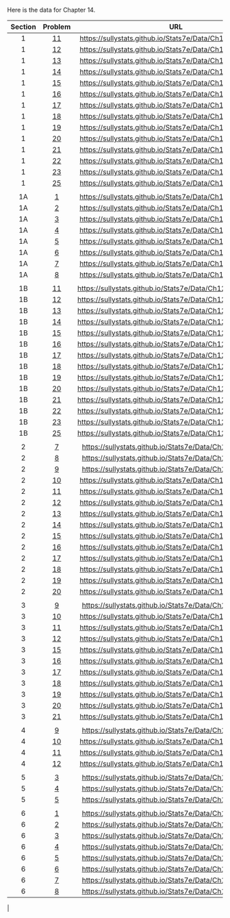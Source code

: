 Here is the data for Chapter 14.

|Section|Problem|URL|
|:---:|:---:|:---:|
|1|[11](https://sullystats.github.io/Stats7e/Data/Ch12/14_1_11.csv)|<a>https://sullystats.github.io/Stats7e/Data/Ch12/14_1_11.csv</a><br/>|
|1|[12](https://sullystats.github.io/Stats7e/Data/Ch12/14_1_12.csv)|<a>https://sullystats.github.io/Stats7e/Data/Ch12/14_1_12.csv</a><br/>|
|1|[13](https://sullystats.github.io/Stats7e/Data/Ch12/14_1_13.csv)|<a>https://sullystats.github.io/Stats7e/Data/Ch12/14_1_13.csv</a><br/>|
|1|[14](https://sullystats.github.io/Stats7e/Data/Ch12/14_1_14.csv)|<a>https://sullystats.github.io/Stats7e/Data/Ch12/14_1_14.csv</a><br/>|
|1|[15](https://sullystats.github.io/Stats7e/Data/Ch12/14_1_15.csv)|<a>https://sullystats.github.io/Stats7e/Data/Ch12/14_1_15.csv</a><br/>|
|1|[16](https://sullystats.github.io/Stats7e/Data/Ch12/14_1_16.csv)|<a>https://sullystats.github.io/Stats7e/Data/Ch12/14_1_16.csv</a><br/>|
|1|[17](https://sullystats.github.io/Stats7e/Data/Ch12/14_1_17.csv)|<a>https://sullystats.github.io/Stats7e/Data/Ch12/14_1_17.csv</a><br/>|
|1|[18](https://sullystats.github.io/Stats7e/Data/Ch12/14_1_18.csv)|<a>https://sullystats.github.io/Stats7e/Data/Ch12/14_1_18.csv</a><br/>|
|1|[19](https://sullystats.github.io/Stats7e/Data/Ch12/14_1_19.csv)|<a>https://sullystats.github.io/Stats7e/Data/Ch12/14_1_19.csv</a><br/>|
|1|[20](https://sullystats.github.io/Stats7e/Data/Ch12/14_1_20.csv)|<a>https://sullystats.github.io/Stats7e/Data/Ch12/14_1_20.csv</a><br/>|
|1|[21](https://sullystats.github.io/Stats7e/Data/Ch12/14_1_21.csv)|<a>https://sullystats.github.io/Stats7e/Data/Ch12/14_1_21.csv</a><br/>|
|1|[22](https://sullystats.github.io/Stats7e/Data/Ch12/14_1_22.csv)|<a>https://sullystats.github.io/Stats7e/Data/Ch12/14_1_22.csv</a><br/>|
|1|[23](https://sullystats.github.io/Stats7e/Data/Ch12/14_1_23.csv)|<a>https://sullystats.github.io/Stats7e/Data/Ch12/14_1_23.csv</a><br/>|
|1|[25](https://sullystats.github.io/Stats7e/Data/Ch12/14_1_25.csv)|<a>https://sullystats.github.io/Stats7e/Data/Ch12/14_1_25.csv</a><br/>|
| | |
|1A|[1](https://sullystats.github.io/Stats7e/Data/Ch12/14_1A_1.csv)|<a>https://sullystats.github.io/Stats7e/Data/Ch12/14_1A_1.csv</a><br/>|
|1A|[2](https://sullystats.github.io/Stats7e/Data/Ch12/14_1A_2.csv)|<a>https://sullystats.github.io/Stats7e/Data/Ch12/14_1A_2.csv</a><br/>|
|1A|[3](https://sullystats.github.io/Stats7e/Data/Ch12/14_1A_3.csv)|<a>https://sullystats.github.io/Stats7e/Data/Ch12/14_1A_3.csv</a><br/>|
|1A|[4](https://sullystats.github.io/Stats7e/Data/Ch12/14_1A_4.csv)|<a>https://sullystats.github.io/Stats7e/Data/Ch12/14_1A_4.csv</a><br/>|
|1A|[5](https://sullystats.github.io/Stats7e/Data/Ch12/14_1A_5.csv)|<a>https://sullystats.github.io/Stats7e/Data/Ch12/14_1A_5.csv</a><br/>|
|1A|[6](https://sullystats.github.io/Stats7e/Data/Ch12/14_1A_6.csv)|<a>https://sullystats.github.io/Stats7e/Data/Ch12/14_1A_6.csv</a><br/>|
|1A|[7](https://sullystats.github.io/Stats7e/Data/Ch12/14_1A_7.csv)|<a>https://sullystats.github.io/Stats7e/Data/Ch12/14_1A_7.csv</a><br/>|
|1A|[8](https://sullystats.github.io/Stats7e/Data/Ch12/14_1A_8.csv)|<a>https://sullystats.github.io/Stats7e/Data/Ch12/14_1A_8.csv</a><br/>|
| | |
|1B|[11](https://sullystats.github.io/Stats7e/Data/Ch12/14_1B_11.csv)|<a>https://sullystats.github.io/Stats7e/Data/Ch12/14_1B_11.csv</a><br/>|
|1B|[12](https://sullystats.github.io/Stats7e/Data/Ch12/14_1B_12.csv)|<a>https://sullystats.github.io/Stats7e/Data/Ch12/14_1B_12.csv</a><br/>|
|1B|[13](https://sullystats.github.io/Stats7e/Data/Ch12/14_1B_13.csv)|<a>https://sullystats.github.io/Stats7e/Data/Ch12/14_1B_13.csv</a><br/>|
|1B|[14](https://sullystats.github.io/Stats7e/Data/Ch12/14_1B_14.csv)|<a>https://sullystats.github.io/Stats7e/Data/Ch12/14_1B_14.csv</a><br/>|
|1B|[15](https://sullystats.github.io/Stats7e/Data/Ch12/14_1B_15.csv)|<a>https://sullystats.github.io/Stats7e/Data/Ch12/14_1B_15.csv</a><br/>|
|1B|[16](https://sullystats.github.io/Stats7e/Data/Ch12/14_1B_16.csv)|<a>https://sullystats.github.io/Stats7e/Data/Ch12/14_1B_16.csv</a><br/>|
|1B|[17](https://sullystats.github.io/Stats7e/Data/Ch12/14_1B_17.csv)|<a>https://sullystats.github.io/Stats7e/Data/Ch12/14_1B_17.csv</a><br/>|
|1B|[18](https://sullystats.github.io/Stats7e/Data/Ch12/14_1B_18.csv)|<a>https://sullystats.github.io/Stats7e/Data/Ch12/14_1B_18.csv</a><br/>|
|1B|[19](https://sullystats.github.io/Stats7e/Data/Ch12/14_1B_19.csv)|<a>https://sullystats.github.io/Stats7e/Data/Ch12/14_1B_19.csv</a><br/>|
|1B|[20](https://sullystats.github.io/Stats7e/Data/Ch12/14_1B_20.csv)|<a>https://sullystats.github.io/Stats7e/Data/Ch12/14_1B_20.csv</a><br/>|
|1B|[21](https://sullystats.github.io/Stats7e/Data/Ch12/14_1B_21.csv)|<a>https://sullystats.github.io/Stats7e/Data/Ch12/14_1B_21.csv</a><br/>|
|1B|[22](https://sullystats.github.io/Stats7e/Data/Ch12/14_1B_22.csv)|<a>https://sullystats.github.io/Stats7e/Data/Ch12/14_1B_22.csv</a><br/>|
|1B|[23](https://sullystats.github.io/Stats7e/Data/Ch12/14_1B_23.csv)|<a>https://sullystats.github.io/Stats7e/Data/Ch12/14_1B_23.csv</a><br/>|
|1B|[25](https://sullystats.github.io/Stats7e/Data/Ch12/14_1B_25.csv)|<a>https://sullystats.github.io/Stats7e/Data/Ch12/14_1B_25.csv</a><br/>|
| | |
|2|[7](https://sullystats.github.io/Stats7e/Data/Ch12/14_2_7.csv)|<a>https://sullystats.github.io/Stats7e/Data/Ch12/14_2_7.csv</a><br/>|
|2|[8](https://sullystats.github.io/Stats7e/Data/Ch12/14_2_8.csv)|<a>https://sullystats.github.io/Stats7e/Data/Ch12/14_2_8.csv</a><br/>|
|2|[9](https://sullystats.github.io/Stats7e/Data/Ch12/14_2_9.csv)|<a>https://sullystats.github.io/Stats7e/Data/Ch12/14_2_9.csv</a><br/>|
|2|[10](https://sullystats.github.io/Stats7e/Data/Ch12/14_2_10.csv)|<a>https://sullystats.github.io/Stats7e/Data/Ch12/14_2_10.csv</a><br/>|
|2|[11](https://sullystats.github.io/Stats7e/Data/Ch12/14_2_11.csv)|<a>https://sullystats.github.io/Stats7e/Data/Ch12/14_2_11.csv</a><br/>|
|2|[12](https://sullystats.github.io/Stats7e/Data/Ch12/14_2_12.csv)|<a>https://sullystats.github.io/Stats7e/Data/Ch12/14_2_12.csv</a><br/>|
|2|[13](https://sullystats.github.io/Stats7e/Data/Ch12/14_2_13.csv)|<a>https://sullystats.github.io/Stats7e/Data/Ch12/14_2_13.csv</a><br/>|
|2|[14](https://sullystats.github.io/Stats7e/Data/Ch12/14_2_14.csv)|<a>https://sullystats.github.io/Stats7e/Data/Ch12/14_2_14.csv</a><br/>|
|2|[15](https://sullystats.github.io/Stats7e/Data/Ch12/14_2_15.csv)|<a>https://sullystats.github.io/Stats7e/Data/Ch12/14_2_15.csv</a><br/>|
|2|[16](https://sullystats.github.io/Stats7e/Data/Ch12/14_2_16.csv)|<a>https://sullystats.github.io/Stats7e/Data/Ch12/14_2_16.csv</a><br/>|
|2|[17](https://sullystats.github.io/Stats7e/Data/Ch12/14_2_17.csv)|<a>https://sullystats.github.io/Stats7e/Data/Ch12/14_2_17.csv</a><br/>|
|2|[18](https://sullystats.github.io/Stats7e/Data/Ch12/14_2_18.csv)|<a>https://sullystats.github.io/Stats7e/Data/Ch12/14_2_18.csv</a><br/>|
|2|[19](https://sullystats.github.io/Stats7e/Data/Ch12/14_2_19.csv)|<a>https://sullystats.github.io/Stats7e/Data/Ch12/14_2_19.csv</a><br/>|
|2|[20](https://sullystats.github.io/Stats7e/Data/Ch12/14_2_20.csv)|<a>https://sullystats.github.io/Stats7e/Data/Ch12/14_2_20.csv</a><br/>|
| | |
|3|[9](https://sullystats.github.io/Stats7e/Data/Ch12/14_3_9.csv)|<a>https://sullystats.github.io/Stats7e/Data/Ch12/14_3_9.csv</a><br/>|
|3|[10](https://sullystats.github.io/Stats7e/Data/Ch12/14_3_10.csv)|<a>https://sullystats.github.io/Stats7e/Data/Ch12/14_3_10.csv</a><br/>|
|3|[11](https://sullystats.github.io/Stats7e/Data/Ch12/14_3_11.csv)|<a>https://sullystats.github.io/Stats7e/Data/Ch12/14_3_11.csv</a><br/>|
|3|[12](https://sullystats.github.io/Stats7e/Data/Ch12/14_3_12.csv)|<a>https://sullystats.github.io/Stats7e/Data/Ch12/14_3_12.csv</a><br/>|
|3|[15](https://sullystats.github.io/Stats7e/Data/Ch12/14_3_15.csv)|<a>https://sullystats.github.io/Stats7e/Data/Ch12/14_3_15.csv</a><br/>|
|3|[16](https://sullystats.github.io/Stats7e/Data/Ch12/14_3_16.csv)|<a>https://sullystats.github.io/Stats7e/Data/Ch12/14_3_16.csv</a><br/>|
|3|[17](https://sullystats.github.io/Stats7e/Data/Ch12/14_3_17.csv)|<a>https://sullystats.github.io/Stats7e/Data/Ch12/14_3_17.csv</a><br/>|
|3|[18](https://sullystats.github.io/Stats7e/Data/Ch12/14_3_18.csv)|<a>https://sullystats.github.io/Stats7e/Data/Ch12/14_3_18.csv</a><br/>|
|3|[19](https://sullystats.github.io/Stats7e/Data/Ch12/14_3_19.csv)|<a>https://sullystats.github.io/Stats7e/Data/Ch12/14_3_19.csv</a><br/>|
|3|[20](https://sullystats.github.io/Stats7e/Data/Ch12/14_3_20.csv)|<a>https://sullystats.github.io/Stats7e/Data/Ch12/14_3_20.csv</a><br/>|
|3|[21](https://sullystats.github.io/Stats7e/Data/Ch12/14_3_21.csv)|<a>https://sullystats.github.io/Stats7e/Data/Ch12/14_3_21.csv</a><br/>|
| | |
|4|[9](https://sullystats.github.io/Stats7e/Data/Ch12/14_4_9.csv)|<a>https://sullystats.github.io/Stats7e/Data/Ch12/14_4_9.csv</a><br/>|
|4|[10](https://sullystats.github.io/Stats7e/Data/Ch12/14_4_10.csv)|<a>https://sullystats.github.io/Stats7e/Data/Ch12/14_4_10.csv</a><br/>|
|4|[11](https://sullystats.github.io/Stats7e/Data/Ch12/14_4_11.csv)|<a>https://sullystats.github.io/Stats7e/Data/Ch12/14_4_11.csv</a><br/>|
|4|[12](https://sullystats.github.io/Stats7e/Data/Ch12/14_4_12.csv)|<a>https://sullystats.github.io/Stats7e/Data/Ch12/14_4_12.csv</a><br/>|
| | |
|5|[3](https://sullystats.github.io/Stats7e/Data/Ch12/14_5_3.csv)|<a>https://sullystats.github.io/Stats7e/Data/Ch12/14_5_3.csv</a><br/>|
|5|[4](https://sullystats.github.io/Stats7e/Data/Ch12/14_5_4.csv)|<a>https://sullystats.github.io/Stats7e/Data/Ch12/14_5_4.csv</a><br/>|
|5|[5](https://sullystats.github.io/Stats7e/Data/Ch12/14_5_5.csv)|<a>https://sullystats.github.io/Stats7e/Data/Ch12/14_5_5.csv</a><br/>|
| | |
|6|[1](https://sullystats.github.io/Stats7e/Data/Ch12/14_6_1.csv)|<a>https://sullystats.github.io/Stats7e/Data/Ch12/14_6_1.csv</a><br/>|
|6|[2](https://sullystats.github.io/Stats7e/Data/Ch12/14_6_2.csv)|<a>https://sullystats.github.io/Stats7e/Data/Ch12/14_6_2.csv</a><br/>|
|6|[3](https://sullystats.github.io/Stats7e/Data/Ch12/14_6_3.csv)|<a>https://sullystats.github.io/Stats7e/Data/Ch12/14_6_3.csv</a><br/>|
|6|[4](https://sullystats.github.io/Stats7e/Data/Ch12/14_6_4.csv)|<a>https://sullystats.github.io/Stats7e/Data/Ch12/14_6_4.csv</a><br/>|
|6|[5](https://sullystats.github.io/Stats7e/Data/Ch12/14_6_5.csv)|<a>https://sullystats.github.io/Stats7e/Data/Ch12/14_6_5.csv</a><br/>|
|6|[6](https://sullystats.github.io/Stats7e/Data/Ch12/14_6_6.csv)|<a>https://sullystats.github.io/Stats7e/Data/Ch12/14_6_6.csv</a><br/>|
|6|[7](https://sullystats.github.io/Stats7e/Data/Ch12/14_6_7.csv)|<a>https://sullystats.github.io/Stats7e/Data/Ch12/14_6_7.csv</a><br/>|
|6|[8](https://sullystats.github.io/Stats7e/Data/Ch12/14_6_8.csv)|<a>https://sullystats.github.io/Stats7e/Data/Ch12/14_6_8.csv</a><br/>|
|
